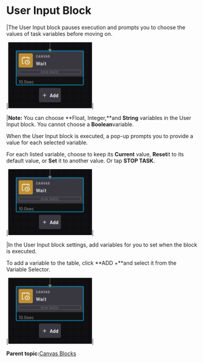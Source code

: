 # User Input Block

|The User Input block pauses execution and prompts you to choose the values of task variables before moving on.

|![](../Images/TaskCanvasBlockGlossary/Canvas-Block-Wait.png)|

|**Note:** You can choose **Float, Integer,**and **String** variables in the User Input block. You cannot choose a **Boolean**variable.

When the User Input block is executed, a pop-up prompts you to provide a value for each selected variable.

For each listed variable, choose to keep its **Current** value, **Reset**it to its default value, or **Set** it to another value. Or tap **STOP TASK**.

|![](../Images/TaskCanvasBlockGlossary/Canvas-Block-Wait.png)|

|In the User Input block settings, add variables for you to set when the block is executed.

To add a variable to the table, click **ADD +**and select it from the Variable Selector.

|![](../Images/TaskCanvasBlockGlossary/Canvas-Block-Wait.png)|

**Parent topic:**[Canvas Blocks](../TaskCanvasBlockGlossary/Canvas-Overview.md)

